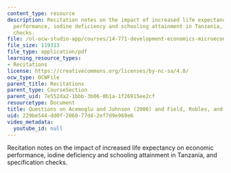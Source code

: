 ```yaml
---
content_type: resource
description: Recitation notes on the impact of increased life expectancy on economic
  performance, iodine deficiency and schooling attainment in Tanzania, and specification
  checks.
file: /ol-ocw-studio-app/courses/14-771-development-economics-microeconomic-issues-and-policy-models-fall-2008/229be544dd0f206077d42ef7d9e969e6_rec3.pdf
file_size: 119313
file_type: application/pdf
learning_resource_types:
- Recitations
license: https://creativecommons.org/licenses/by-nc-sa/4.0/
ocw_type: OCWFile
parent_title: Recitations
parent_type: CourseSection
parent_uid: 7e552da2-1bbb-3b06-0b1a-1f26915ee2cf
resourcetype: Document
title: Questions on Acemoglu and Johnson (2006) and Field, Robles, and Torero (2007)
uid: 229be544-dd0f-2060-77d4-2ef7d9e969e6
video_metadata:
  youtube_id: null
---
```

Recitation notes on the impact of increased life expectancy on economic performance, iodine deficiency and schooling attainment in Tanzania, and specification checks.